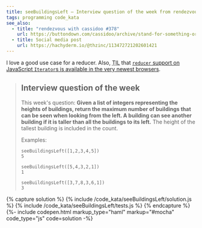 ```yaml
---
title: seeBuildingsLeft – Interview question of the week from rendezvous with cassidoo
tags: programming code_kata
see_also:
  - title: "rendezvous with cassidoo #378"
    url: https://buttondown.com/cassidoo/archive/stand-for-something-or-you-will-fall-for-anything/
  - title: Social media post
    url: https://hachyderm.io/@thzinc/113472721202601421
---
```


I love a good use case for a reducer. Also, <abbr title="today I learned">TIL</abbr> that [`reducer` support on JavaScript `Iterator`s is available in the very newest browsers](https://developer.mozilla.org/en-US/docs/Web/JavaScript/Reference/Global_Objects/Iterator/reduce).

> ## Interview question of the week
>
> This week's question:
> **Given a list of integers representing the heights of buildings, return the maximum number of buildings that can be seen when looking from the left. A building can see another building if it is taller than all the buildings to its left.** The height of the tallest building is included in the count.
>
> Examples:
>
> ```
> seeBuildingsLeft([1,2,3,4,5])
> 5
>
> seeBuildingsLeft([5,4,3,2,1])
> 1
>
> seeBuildingsLeft([3,7,8,3,6,1])
> 3
> ```

{% capture solution %}
{% include /code_kata/seeBuildingsLeft/solution.js %}
{% include /code_kata/seeBuildingsLeft/tests.js %}
{% endcapture %}
{%- include codepen.html markup_type="haml" markup="#mocha" code_type="js" code=solution -%}
